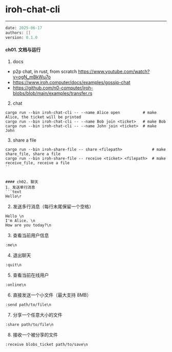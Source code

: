 # iroh-chat-cli
---
```meta
date: 2025-06-17
authors: []
version: 0.1.0
```


#### ch01. 文档与运行
1. docs
- p2p chat, in rust, from scratch
  https://www.youtube.com/watch?v=ogN_mBkWu7o
- https://www.iroh.computer/docs/examples/gossip-chat
- https://github.com/n0-computer/iroh-blobs/blob/main/examples/transfer.rs

2. chat
```
cargo run --bin iroh-chat-cli -- --name Alice open          # make Alice, the ticket will be printed
cargo run --bin iroh-chat-cli -- --name Bob join <ticket>   # make Bob
cargo run --bin iroh-chat-cli -- --name John join <ticket>  # make John
```

3. share a file
```
cargo run --bin iroh-share-file -- share <filepath>             # make share_file, share a file
cargo run --bin iroh-share-file -- receive <ticket> <filepath>  # make receive_file, receive a file
``


#### ch02. 聊天
1. 发送单行消息
```text
Hello\r
```

2. 发送多行消息（每行末尾保留一个空格）
```
Hello \n
I'm Alice. \n
How are you today?\n
```

3. 查看当前用户信息
```
:me\n
```

4. 退出聊天
```
:quit\n
```

5. 查看当前在线用户
```
:online\n
```

6. 直接发送一个小文件（最大支持 8MB）
```
:send path/to/file\n
```

7. 分享一个任意大小的文件
```
:share path/to/file\n
```

8. 接收一个被分享的文件
```
:receive blobs_ticket path/to/save\n
```
